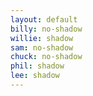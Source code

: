 ```yaml
---
layout: default
billy: no-shadow
willie: shadow
sam: no-shadow
chuck: no-shadow
phil: shadow
lee: shadow
---
```

